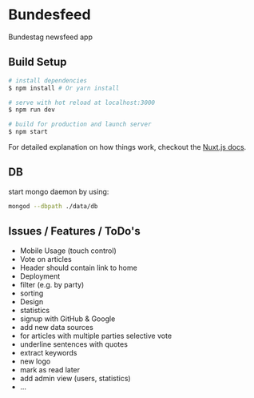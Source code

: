 # Bundesfeed

Bundestag newsfeed app

## Build Setup

``` bash
# install dependencies
$ npm install # Or yarn install

# serve with hot reload at localhost:3000
$ npm run dev

# build for production and launch server
$ npm start
```

For detailed explanation on how things work, checkout the [Nuxt.js docs](https://github.com/nuxt/nuxt.js).

## DB
start mongo daemon by using:
``` bash
mongod --dbpath ./data/db
```

## Issues / Features / ToDo's
* Mobile Usage (touch control)
* Vote on articles
* Header should contain link to home
* Deployment
* filter (e.g. by party)
* sorting
* Design
* statistics
* signup with GitHub & Google
* add new data sources
* for articles with multiple parties selective vote
* underline sentences with quotes
* extract keywords
* new logo
* mark as read later
* add admin view (users, statistics)
* ...